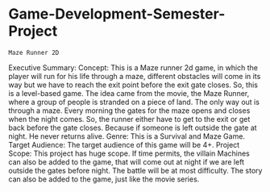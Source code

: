 # Game-Development-Semester-Project
    Maze Runner 2D

Executive Summary:
Concept:
This is a Maze runner 2d game, in which the player will run for his life through a maze, different obstacles will come in its way but we have to reach the exit point before the exit gate closes. So, this is a level-based game.
The idea came from the movie, the Maze Runner, where a group of people is stranded on a piece of land. The only way out is through a maze. Every morning the gates for the maze opens and closes when the night comes. So, the runner either have to get to the exit or get back before the gate closes. Because if someone is left outside the gate at night. He never returns alive.
Genre:
This is a Survival and Maze Game.
Target Audience:
The target audience of this game will be 4+.
Project Scope:
This project has huge scope. If time permits, the villain Machines can also be added to the game, that will come out at night if we are left outside the gates before night. The battle will be at most difficulty. 
The story can also be added to the game, just like the movie series.
